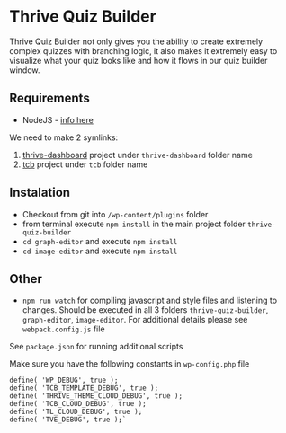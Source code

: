 # Thrive Quiz Builder

Thrive Quiz Builder not only gives you the ability to create extremely complex quizzes with branching logic, it also makes it extremely easy to visualize what your quiz looks like and how it flows in our quiz builder window.

## Requirements
* NodeJS - [info here](https://nodejs.org/)

We need to make 2 symlinks:
1. [thrive-dashboard](https://github.com/ThriveThemes/thrive-dashboard) project under `thrive-dashboard` folder name
2. [tcb](https://github.com/ThriveThemes/tcb) project under `tcb` folder name

## Instalation
* Checkout from git into `/wp-content/plugins` folder
* from terminal execute `npm install` in the main project folder `thrive-quiz-builder`
* `cd graph-editor` and execute `npm install`
* `cd image-editor` and execute `npm install`

## Other
* `npm run watch` for compiling javascript and style files and listening to changes. Should be executed in all 3 folders `thrive-quiz-builder`, `graph-editor`, `image-editor`. For additional details please see `webpack.config.js` file

See `package.json` for running additional scripts

Make sure you have the following constants in `wp-config.php` file

```
define( 'WP_DEBUG', true );
define( 'TCB_TEMPLATE_DEBUG', true );
define( 'THRIVE_THEME_CLOUD_DEBUG', true );
define( 'TCB_CLOUD_DEBUG', true );
define( 'TL_CLOUD_DEBUG', true );
define( 'TVE_DEBUG', true );`
```
